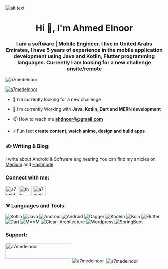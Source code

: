 ![alt text](https://github.com/a7medelnoor/ahmedelnoor/blob/main/github_header.png?raw=true)

<h1 align="center">Hi 👋, I'm Ahmed Elnoor</h1>
<h3 align="center">I am a software | Mobile Engineer. I live in United Arabs Emirates, I have 5 years of experience in the mobile application development
  using Java and Kotlin, Flutter programming languages. Currently I am looking for a new challenge onsite/remote</h3>

<p align="left"> <img src="https://komarev.com/ghpvc/?username=a7medelnoor&label=Profile%20views&color=0e75b6&style=flat" alt="a7medelnoor" /> </p>

<p align="left"> <a href="https://twitter.com/a7medelnoor" target="blank"><img src="https://img.shields.io/twitter/follow/a7medelnoor?logo=twitter&style=for-the-badge" alt="a7medelnoor" /></a> </p>

- 🔭 I’m currently looking for a new challenge 

- 🌱 I’m currently Working with **Java, Kotlin, Dart and MERN development**

- 📫 How to reach me **ahdnoor4@gmail.com**

- ⚡ Fun fact **create content, watch anime, design and build apps**

<h3 align="left"> ✍️ Writing & Blog: </h3>
I write about Android & Software engineering You can find my articles on <a href="https://medium.com/@a7medelnoor" target="blank">Medium</a> and <a href="https://a7medelnoor.hashnode.dev" target="blank">Hashnode</a>.

<h3 align="left">Connect with me:</h3>
<p align="left">
<a href="https://twitter.com/a7medelnoor" target="blank"><img align="center" src="https://cdn.jsdelivr.net/npm/simple-icons@3.0.1/icons/twitter.svg" alt="a7medelnoor" height="30" width="40" /></a>
<a href="https://linkedin.com/in/ahmed-elnoor" target="blank"><img align="center" src="https://cdn.jsdelivr.net/npm/simple-icons@3.0.1/icons/linkedin.svg" alt="the-ahmedelnoor" height="30" width="40" /></a>
<a href="https://fb.com/a7medelnooor" target="blank"><img align="center" src="https://cdn.jsdelivr.net/npm/simple-icons@3.0.1/icons/facebook.svg" alt="a7medelnoor" height="30" width="40" /></a>
</p>

<h3 align="left"> ⚒️ Languages and Tools:</h3>
<p>
<img alt="Kotlin" src="https://img.shields.io/badge/Kotlin-7F52FF?logo=kotlin&logoColor=white&style=flat" />
<img alt="Java" src="https://img.shields.io/badge/Java-ColourCode?logo=java&logoColor=white&style=flat" />
<img alt="Android" src="https://img.shields.io/badge/Android-3DDC84?logo=Android&logoColor=white&style=flat" />
<img alt="Android" src="https://img.shields.io/badge/AndroidSDK-ColourCode?logo=AndroidSDK&logoColor=white&style=falt" />
  <img alt="Dagger" src="https://img.shields.io/badge/Daggar-7F52FF?logo=Daggar&logoColor=white&style=flat" />
    <img alt="Kodein" src="https://img.shields.io/badge/Kodein-21759B?logo=Kodein&logoColor=white&style=flat" />
  <img alt="Koin" src="https://img.shields.io/badge/Koin-6DB33F?logo=Koin&logoColor=white&style=flat" />

<img alt="Flutter" src="https://img.shields.io/badge/Flutter-02569B?logo=Flutter&logoColor=white&style=flat" />
<img alt="Dart" src="https://img.shields.io/badge/Dart-0175C2?logo=Dart&logoColor=white&style=flat" />
<img alt="MVVM" src="https://img.shields.io/badge/MVVM-ColourCode?logo=MVVM&logoColor=white&style=flat" />
  <img alt="Clean-Architecture" src="https://img.shields.io/badge/Clean-Architecture-ColourCode?logo=Clean-Architecture&logoColor=white&style=flat" />
<img alt="Wordpress" src="https://img.shields.io/badge/WordPress-21759B?logo=WordPress&logoColor=white&style=flat" />
<img alt="SpringBoot" src="https://img.shields.io/badge/SpringBoot-6DB33F?logo=SpringBoot&logoColor=white&style=flat" />

</p>


<h3 align="left">Support:</h3>
<p><a href="https://www.buymeacoffee.com/a7medelnoor"> <img align="left" src="https://cdn.buymeacoffee.com/buttons/v2/default-yellow.png" height="50" width="210" alt="a7medelnoor" /></a></p><br><br>

<p><img align="left" src="https://github-readme-stats.vercel.app/api/top-langs?username=a7medelnoor&show_icons=true&locale=en&layout=compact" alt="a7medelnoor" /></p>

<p>&nbsp;<img align="center" src="https://github-readme-stats.vercel.app/api?username=a7medelnoor&show_icons=true&locale=en" alt="a7medelnoor" /></p>
